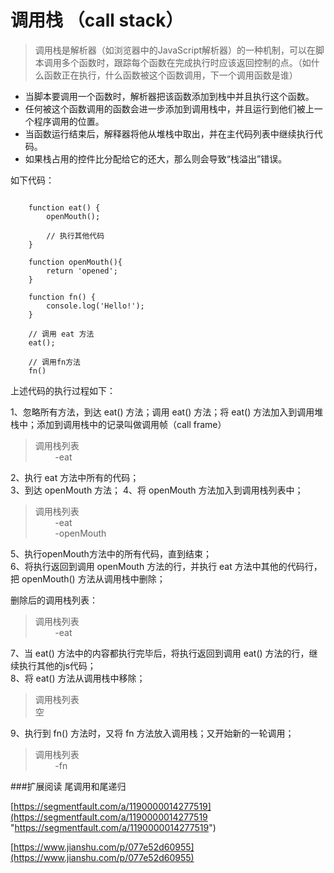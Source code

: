 # 调用栈 （call stack）

>调用栈是解析器（如浏览器中的JavaScript解析器）的一种机制，可以在脚本调用多个函数时，跟踪每个函数在完成执行时应该返回控制的点。（如什么函数正在执行，什么函数被这个函数调用，下一个调用函数是谁）  

* 当脚本要调用一个函数时，解析器把该函数添加到栈中并且执行这个函数。
* 任何被这个函数调用的函数会进一步添加到调用栈中，并且运行到他们被上一个程序调用的位置。
* 当函数运行结束后，解释器将他从堆栈中取出，并在主代码列表中继续执行代码。
* 如果栈占用的控件比分配给它的还大，那么则会导致“栈溢出”错误。

如下代码：

```simple

    function eat() {
        openMouth();

        // 执行其他代码
    }

    function openMouth(){
        return 'opened';
    }

    function fn() {
        console.log('Hello!');
    }

    // 调用 eat 方法
    eat();

    // 调用fn方法
    fn()
```

上述代码的执行过程如下：

1、忽略所有方法，到达 eat() 方法；调用 eat() 方法；将 eat() 方法加入到调用堆栈中；添加到调用栈中的记录叫做调用帧（call frame）
>调用栈列表  
>&nbsp;&nbsp;&nbsp;&nbsp;&nbsp;&nbsp;&nbsp;&nbsp;-eat

2、执行 eat 方法中所有的代码；  
3、到达 openMouth 方法；
4、将 openMouth 方法加入到调用栈列表中；

>调用栈列表  
>&nbsp;&nbsp;&nbsp;&nbsp;&nbsp;&nbsp;&nbsp;&nbsp;-eat  
>&nbsp;&nbsp;&nbsp;&nbsp;&nbsp;&nbsp;&nbsp;&nbsp;-openMouth

5、执行openMouth方法中的所有代码，直到结束；  
6、将执行返回到调用 openMouth 方法的行，并执行 eat 方法中其他的代码行，把 openMouth() 方法从调用栈中删除；  

删除后的调用栈列表：
>调用栈列表  
>&nbsp;&nbsp;&nbsp;&nbsp;&nbsp;&nbsp;&nbsp;&nbsp;-eat  

7、当 eat() 方法中的内容都执行完毕后，将执行返回到调用 eat() 方法的行，继续执行其他的js代码；  
8、将 eat() 方法从调用栈中移除；

>调用栈列表  
> 空

9、执行到 fn() 方法时，又将 fn 方法放入调用栈；又开始新的一轮调用；
>调用栈列表  
>&nbsp;&nbsp;&nbsp;&nbsp;&nbsp;&nbsp;&nbsp;&nbsp;-fn  

###扩展阅读 尾调用和尾递归

[https://segmentfault.com/a/1190000014277519](https://segmentfault.com/a/1190000014277519 "https://segmentfault.com/a/1190000014277519")

[https://www.jianshu.com/p/077e52d60955](https://www.jianshu.com/p/077e52d60955)